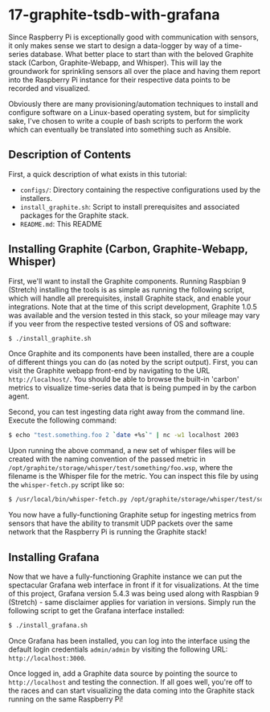 # 17-graphite-tsdb-with-grafana

Since Raspberry Pi is exceptionally good with communication with sensors, it only makes sense we start
to design a data-logger by way of a time-series database. What better place to start than with the
beloved Graphite stack (Carbon, Graphite-Webapp, and Whisper). This will lay the groundwork for sprinkling
sensors all over the place and having them report into the Raspberry Pi instance for their respective data
points to be recorded and visualized.

Obviously there are many provisioning/automation techniques to install and configure software on a Linux-based
operating system, but for simplicity sake, I've chosen to write a couple of bash scripts to perform the
work which can eventually be translated into something such as Ansible.

## Description of Contents

First, a quick description of what exists in this tutorial:

- `configs/`: Directory containing the respective configurations used by the installers.
- `install_graphite.sh`: Script to install prerequisites and associated packages for the Graphite stack.
- `README.md`: This README

## Installing Graphite (Carbon, Graphite-Webapp, Whisper)

First, we'll want to install the Graphite components. Running Raspbian 9 (Stretch) installing the tools is
as simple as running the following script, which will handle all prerequisites, install Graphite stack,
and enable your integrations. Note that at the time of this script development, Graphite 1.0.5 was
available and the version tested in this stack, so your mileage may vary if you veer from the respective
tested versions of OS and software:

```bash
$ ./install_graphite.sh
```

Once Graphite and its components have been installed, there are a couple of different things you can do (as
noted by the script output). First, you can visit the Graphite webapp front-end by navigating to the URL
`http://localhost/`. You should be able to browse the built-in 'carbon' metrics to visualize time-series
data that is being pumped in by the carbon agent.

Second, you can test ingesting data right away from the command line. Execute the following command:

```bash
$ echo "test.something.foo 2 `date +%s`" | nc -w1 localhost 2003
```

Upon running the above command, a new set of whisper files will be created with the naming convention
of the passed metric in `/opt/graphite/storage/whisper/test/something/foo.wsp`, where the filename is
the Whisper file for the metric. You can inspect this file by using the `whisper-fetch.py` script
like so:

```bash
$ /usr/local/bin/whisper-fetch.py /opt/graphite/storage/whisper/test/something/foo.wsp
```

You now have a fully-functioning Graphite setup for ingesting metrics from sensors that have the ability
to transmit UDP packets over the same network that the Raspberry Pi is running the Graphite stack!

## Installing Grafana

Now that we have a fully-functioning Graphite instance we can put the spectacular Grafana web interface
in front if it for visualizations. At the time of this project, Grafana version 5.4.3 was being used
along with Raspbian 9 (Stretch) - same disclaimer applies for variation in versions. Simply run the
following script to get the Grafana interface installed:

```bash
$ ./install_grafana.sh
```

Once Grafana has been installed, you can log into the interface using the default login credentials
`admin/admin` by visiting the following URL: `http://localhost:3000`.

Once logged in, add a Graphite data source by pointing the source to `http://localhost` and testing the
connection. If all goes well, you're off to the races and can start visualizing the data coming into the
Graphite stack running on the same Raspberry Pi!
